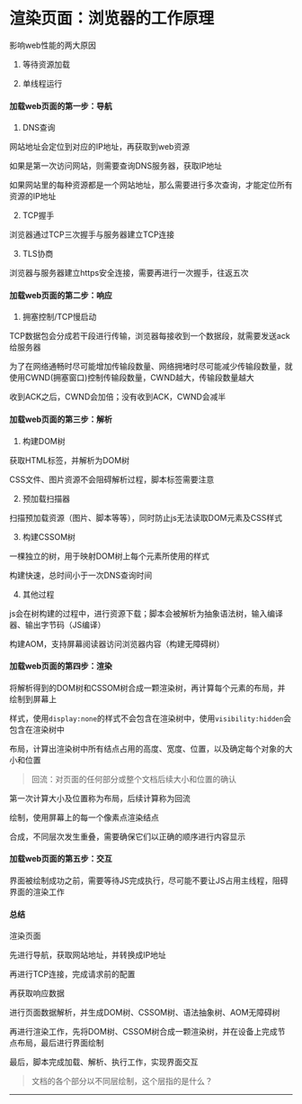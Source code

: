 # 渲染页面：浏览器的工作原理

影响web性能的两大原因

1. 等待资源加载

2. 单线程运行

#### 加载web页面的第一步：导航

1. DNS查询

网站地址会定位到对应的IP地址，再获取到web资源

如果是第一次访问网站，则需要查询DNS服务器，获取IP地址

如果网站里的每种资源都是一个网站地址，那么需要进行多次查询，才能定位所有资源的IP地址

2. TCP握手

浏览器通过TCP三次握手与服务器建立TCP连接

3. TLS协商

浏览器与服务器建立https安全连接，需要再进行一次握手，往返五次

#### 加载web页面的第二步：响应

1. 拥塞控制/TCP慢启动

TCP数据包会分成若干段进行传输，浏览器每接收到一个数据段，就需要发送ack给服务器

为了在网络通畅时尽可能增加传输段数量、网络拥堵时尽可能减少传输段数量，就使用CWND(拥塞窗口)控制传输段数量，CWND越大，传输段数量越大

收到ACK之后，CWND会加倍；没有收到ACK，CWND会减半

#### 加载web页面的第三步：解析

1. 构建DOM树

获取HTML标签，并解析为DOM树

CSS文件、图片资源不会阻碍解析过程，脚本标签需要注意

2. 预加载扫描器

扫描预加载资源（图片、脚本等等），同时防止js无法读取DOM元素及CSS样式

3. 构建CSSOM树

一棵独立的树，用于映射DOM树上每个元素所使用的样式

构建快速，总时间小于一次DNS查询时间

4. 其他过程 

js会在树构建的过程中，进行资源下载；脚本会被解析为抽象语法树，输入编译器、输出字节码（JS编译）

构建AOM，支持屏幕阅读器访问浏览器内容（构建无障碍树）

#### 加载web页面的第四步：渲染

将解析得到的DOM树和CSSOM树合成一颗渲染树，再计算每个元素的布局，并绘制到屏幕上

样式，使用`display:none`的样式不会包含在渲染树中，使用`visibility:hidden`会包含在渲染树中

布局，计算出渲染树中所有结点占用的高度、宽度、位置，以及确定每个对象的大小和位置

> 回流：对页面的任何部分或整个文档后续大小和位置的确认

第一次计算大小及位置称为布局，后续计算称为回流

绘制，使用屏幕上的每一个像素点渲染结点

合成，不同层次发生重叠，需要确保它们以正确的顺序进行内容显示

#### 加载web页面的第五步：交互

界面被绘制成功之前，需要等待JS完成执行，尽可能不要让JS占用主线程，阻碍界面的渲染工作

#### 总结

渲染页面

先进行导航，获取网站地址，并转换成IP地址

再进行TCP连接，完成请求前的配置

再获取响应数据

进行页面数据解析，并生成DOM树、CSSOM树、语法抽象树、AOM无障碍树

再进行渲染工作，先将DOM树、CSSOM树合成一颗渲染树，并在设备上完成节点布局，最后进行界面绘制

最后，脚本完成加载、解析、执行工作，实现界面交互

> 文档的各个部分以不同层绘制，这个层指的是什么？

---


